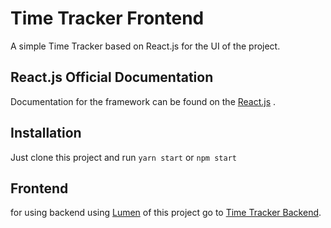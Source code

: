 # Time Tracker Frontend

A simple Time Tracker based on React.js for the UI of the project.

## React.js Official Documentation

Documentation for the framework can be found on the [React.js](https://reactjs.org) .

## Installation

Just clone this project and run
`yarn start` or `npm start`
## Frontend
for using backend using [Lumen](http://lumen.laravel.com/docs) of this project go to [Time Tracker Backend](https://github.com/asadallahi/time_tracker_backend).
